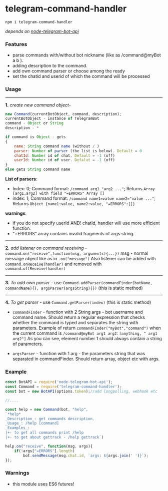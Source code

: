 # telegram-command-handler

`npm i telegram-command-handler`

*depends on [node-telegram-bot-api](https://github.com/yagop/node-telegram-bot-api "node-telegram-bot-api")*
### Features
- parse commands with/without bot nickname (like as /command@myBot a b ).
- adding description to the command.
- add own command parser or choose among the ready
- set the chatid and userid of which the command will be processed

### Usage

------------

**1.**
*create new command object*- 
```js
new Command(currentBotObject, command, description);
currentBotObject - instance of TelegramBot
command - Object or String
description - *
```
```js
if command is Object - gets
{
	name: String command name (without / )
	parser: Number of parser (the list is below). Default = 0
	chatId: Number id of chat. Default = -1 (off)
	userId: Number id of user. Defalut = -1 (off)
}
else gets String command name
```
**List of parsers**:
- Index: 0; Command format: `/command arg1 "arg2 ..."`; Returns `Array [arg1,arg2] with field "=ERRORS" Array []`
- index: 1; Command format: `/command name1=value name2="value ..."`; Returns `Object {name1:value, name2:value, "=ERRORS":[]}`

**warnings**: 
- if you do not specify userId AND! chatId, handler will use more efficient function.
- "=ERRORS" array contains invalid fragments of args string.

------------

**2.**
*add listener on command receiving* - `command.on("receive",function(msg, arguments){...})`
msg - normal message object like as in `.on("message")`
Also listener can be added with `command.onReceive(handler)` and removed with `command.offReceive(handler)`

------------

**3.**
*To add own parser* - use `Command.addParser(commandFinder(botName, commandName){}, argsParser(argsString){})` (this is static method)

------------

**4.**
*To get parser* - use `Command.getParser(index)` (this is static method)

- `commandFInder` - function with 2 String args - bot username and command name.
Should return a regular expression that checks whether the command is typed and separates the string with parameters.
Example of return `commandFInder("myBot","command")` when the current command is `/command@myBot arg1 arg2`: `[anything, " arg1 arg2"]`
As you can see, element number 1 should always contain a string of parameters.

- `argsParser` - function with 1 arg - the parameters string that was separated in commandFinder. Should return array, object etc with args.

### Example
```js
const BotAPI = require('node-telegram-bot-api');
const Command = require('telegram-command-handler');
const bot = new BotAPI(options.token);//add longpolling, webhook etc

//....

const help = new Command(bot, "help",
`*help*
_Description_: get commands description. 
_Usage_: /help [command] 
_Examples_:
|+- to get all commands print /help
|+- to get about gettrack - /help gettrack`)

help.on("receive", function(msg, args){
	if(!args["=ERRORS"].length)
		bot.sendMessage(msg.chat.id, `args: ${args.join(' ')}`);
});
```

### Warnings
- this module uses ES6 futures!